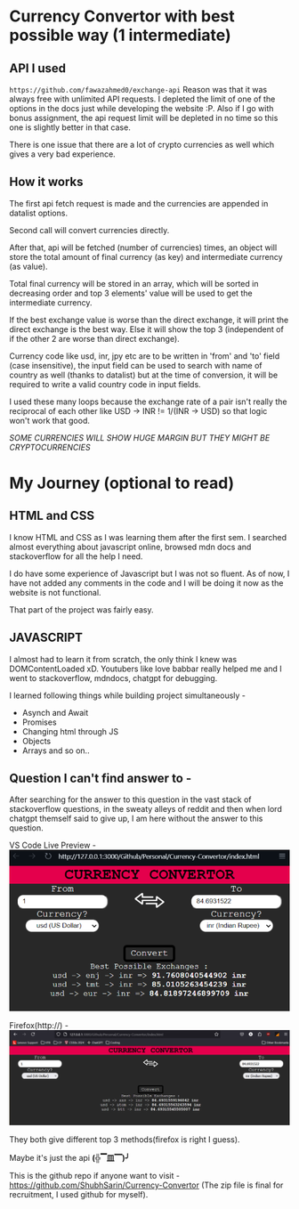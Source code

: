 # Currency Convertor with best possible way (1 intermediate)
## API I used
`https://github.com/fawazahmed0/exchange-api`
Reason was that it was always free with unlimited API requests. I depleted the limit of one of the options in the docs just while developing the website :P.
Also if I go with bonus assignment, the api request limit will be depleted in no time so this one is slightly better in that case.

There is one issue that there are a lot of crypto currencies as well which gives a very bad experience.

## How it works 
The first api fetch request is made and the currencies are appended in datalist options.

Second call will convert currencies directly.

After that, api will be fetched (number of currencies) times, an object will store the total amount of final currency (as key) and intermediate currency (as value). 

Total final currency will be stored in an array, which will be sorted in decreasing order and top 3 elements' value will be used to get the intermediate currency.

If the best exchange value is worse than the direct exchange, it will print the direct exchange is the best way. Else it will show the top 3 (independent of if the other 2 are worse than direct exchange).

Currency code like usd, inr, jpy etc are to be written in 'from' and 'to' field (case insensitive), the input field can be used to search with name of country as well (thanks to datalist) but at the time of conversion, it will be required to write a valid country code in input fields.

I used these many loops because the exchange rate of a pair isn't really the reciprocal of each other like USD -> INR != 1/(INR -> USD) so that logic won't work that good.

*SOME CURRENCIES WILL SHOW HUGE MARGIN BUT THEY MIGHT BE CRYPTOCURRENCIES*

# My Journey (optional to read)

## HTML and CSS
I know HTML and CSS as I was learning them after the first sem.
I searched almost everything about javascript online, browsed mdn docs and stackoverflow for all the help I need.

I do have some experience of Javascript but I was not so fluent. As of now, I have not added any comments in the code and I will be doing it now as the website is not functional.

That part of the project was fairly easy.
## JAVASCRIPT
I almost had to learn it from scratch, the only think I knew was DOMContentLoaded xD. Youtubers like love babbar really helped me and I went to stackoverflow, mdndocs, chatgpt for debugging.

I learned following things while building project simultaneously -
- Asynch and Await
- Promises
- Changing html through JS
- Objects
- Arrays
and so on..

## Question I can't find answer to - 
After searching for the answer to this question in the vast stack of stackoverflow questions, in the sweaty alleys of reddit and then when lord chatgpt themself said to give up, I am here without the answer to this question.

VS Code Live Preview - 
![alt text](image-2.png) 

Firefox(http://) - 
![alt text](image-1.png)

They both give different top 3 methods(firefox is right I guess).

Maybe it's just the api **(╬▔皿▔)╯**

This is the github repo if anyone want to visit - https://github.com/ShubhSarin/Currency-Convertor (The zip file is final for recruitment, I used github for myself).